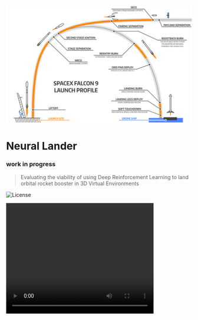 ![transit](/media/oof.png) 

# Neural Lander
### work in progress

> Evaluating the viability of using Deep Reinforcement Learning to land orbital rocket booster in 3D Virtual Environments

![License](http://img.shields.io/:license-mit-blue.svg?style=flat-square)


<video src="/media/unreal.mp4" width="400" height="300" controls preload></video>


